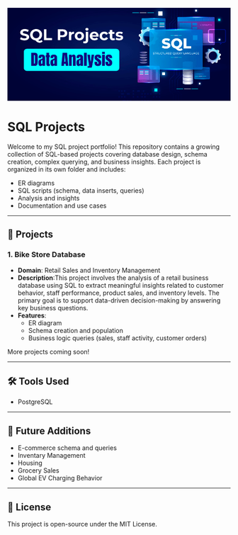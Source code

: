 ![SQL](screenshot.png)


# SQL Projects

Welcome to my SQL project portfolio! This repository contains a growing collection of SQL-based projects covering database design, schema creation, complex querying, and business insights. Each project is organized in its own folder and includes:

- ER diagrams
- SQL scripts (schema, data inserts, queries)
- Analysis and insights
- Documentation and use cases

---

## 📁 Projects

### 1. Bike Store Database

- **Domain**: Retail Sales and Inventory Management
- **Description**:This project involves the analysis of a retail business database using SQL to extract meaningful insights related to customer behavior, staff performance, product sales, and inventory levels. The primary goal is to support data-driven decision-making by answering key business questions.
- **Features**:
  - ER diagram
  - Schema creation and population
  - Business logic queries (sales, staff activity, customer orders)

More projects coming soon!

---

## 🛠️ Tools Used

- PostgreSQL

---

## 📌 Future Additions

- E-commerce schema and queries
- Inventary Management
- Housing
- Grocery Sales
- Global EV Charging Behavior

---

## 🧾 License

This project is open-source under the MIT License.

